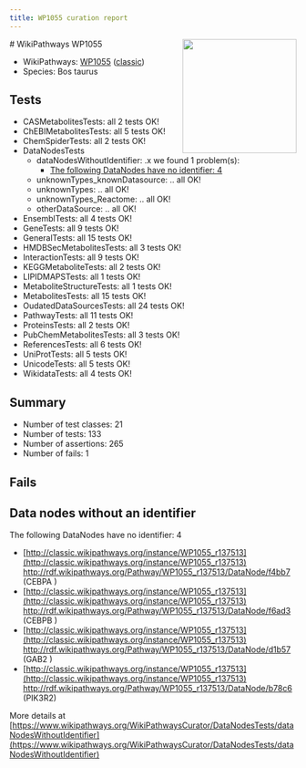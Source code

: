 ```yaml
---
title: WP1055 curation report
---
```


<img style="float: right; width: 200px" src="https://upload.wikimedia.org/wikipedia/commons/thumb/8/83/Wplogo_with_text_500.png/640px-Wplogo_with_text_500.png" />
# WikiPathways WP1055

* WikiPathways: [WP1055](https://wikipathways.org/pathways/WP1055) ([classic](https://classic.wikipathways.org/instance/WP1055))
* Species: Bos taurus
## Tests
* CASMetabolitesTests: all 2 tests OK!
* ChEBIMetabolitesTests: all 5 tests OK!
* ChemSpiderTests: all 2 tests OK!
* DataNodesTests
    * dataNodesWithoutIdentifier: .x we found 1 problem(s):
        * [The following DataNodes have no identifier: 4](#d2d32fa3)
    * unknownTypes_knownDatasource: .. all OK!
    * unknownTypes: .. all OK!
    * unknownTypes_Reactome: .. all OK!
    * otherDataSource: .. all OK!
* EnsemblTests: all 4 tests OK!
* GeneTests: all 9 tests OK!
* GeneralTests: all 15 tests OK!
* HMDBSecMetabolitesTests: all 3 tests OK!
* InteractionTests: all 9 tests OK!
* KEGGMetaboliteTests: all 2 tests OK!
* LIPIDMAPSTests: all 1 tests OK!
* MetaboliteStructureTests: all 1 tests OK!
* MetabolitesTests: all 15 tests OK!
* OudatedDataSourcesTests: all 24 tests OK!
* PathwayTests: all 11 tests OK!
* ProteinsTests: all 2 tests OK!
* PubChemMetabolitesTests: all 3 tests OK!
* ReferencesTests: all 6 tests OK!
* UniProtTests: all 5 tests OK!
* UnicodeTests: all 5 tests OK!
* WikidataTests: all 4 tests OK!


## Summary

* Number of test classes: 21
* Number of tests: 133
* Number of assertions: 265
* Number of fails: 1

## Fails

<a name="d2d32fa3" />

## Data nodes without an identifier

The following DataNodes have no identifier: 4

* [http://classic.wikipathways.org/instance/WP1055_r137513](http://classic.wikipathways.org/instance/WP1055_r137513) http://rdf.wikipathways.org/Pathway/WP1055_r137513/DataNode/f4bb7 (CEBPA )
* [http://classic.wikipathways.org/instance/WP1055_r137513](http://classic.wikipathways.org/instance/WP1055_r137513) http://rdf.wikipathways.org/Pathway/WP1055_r137513/DataNode/f6ad3 (CEBPB )
* [http://classic.wikipathways.org/instance/WP1055_r137513](http://classic.wikipathways.org/instance/WP1055_r137513) http://rdf.wikipathways.org/Pathway/WP1055_r137513/DataNode/d1b57 (GAB2 )
* [http://classic.wikipathways.org/instance/WP1055_r137513](http://classic.wikipathways.org/instance/WP1055_r137513) http://rdf.wikipathways.org/Pathway/WP1055_r137513/DataNode/b78c6 (PIK3R2)


More details at [https://www.wikipathways.org/WikiPathwaysCurator/DataNodesTests/dataNodesWithoutIdentifier](https://www.wikipathways.org/WikiPathwaysCurator/DataNodesTests/dataNodesWithoutIdentifier)

